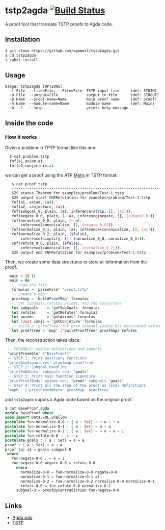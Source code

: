 # tstp2agda [![Build Status](https://travis-ci.org/agomezl/tstp2agda.svg)](https://travis-ci.org/agomezl/tstp2agda)

A proof tool that translate TSTP proofs to Agda code.

## Installation

```bash
$ git clone https://github.com/agomezl/tstp2agda.git
$ cd tstp2agda
$ cabal install
```

## Usage

```
Usage: tstp2agda [OPTIONS]
  -f File  --file=File, --File=File  TSTP input file     (def: STDIN)
  -o File  --output=File             output to file      (def: STDOUT)
  -p Name  --proof-name=Name         main proof name     (def: proof)
  -m Name  --module-name=Name        module name         (def: Main)
  -h, -?   --help                    prints help message
```
## Inside the code

### How it works

Given a problem in TPTP format like this one:

```Bash
  $ cat problem.tstp
  fof(a1,axiom,a).
  fof(a2,conjecture,a).
```
we can get a proof using the ATP [Metis](http://www.gilith.com/software/metis/) in TSTP format:

```Bash
   $ cat proof.tstp
   -------------------------------------------------------------------------
   SZS status Theorem for examples/problem/Test-1.tstp
   SZS output start CNFRefutation for examples/problem/Test-1.tstp
   fof(a1, axiom, (a)).
   fof(a2, conjecture, (a)).
   fof(subgoal_0, plain, (a), inference(strip, [], [a2])).
   fof(negate_0_0, plain, (~ a), inference(negate, [], [subgoal_0])).
   fof(normalize_0_0, plain, (~ a),
       inference(canonicalize, [], [negate_0_0])).
   fof(normalize_0_1, plain, (a), inference(canonicalize, [], [a1])).
   fof(normalize_0_2, plain, ($false),
       inference(simplify, [], [normalize_0_0, normalize_0_1])).
   cnf(refute_0_0, plain, ($false),
       inference(canonicalize, [], [normalize_0_2])).
   SZS output end CNFRefutation for examples/problem/Test-1.tstp
```

Then, we create some data structures to store all information from the proof.

```Haskell
  main ∷ IO ()
  main = do
   -- read the file
   formulas ← 'parseFile' "proof.tstp"
   -- create a map
   proofmap ← 'buildProofMap' formulas
   -- get subgoals,refutes,axioms, and the conjecture
   let subgoals    = 'getSubGoals' formulas
   let refutes     = 'getRefutes' formulas
   let axioms      = 'getAxioms' formulas
   let (Just conj) = 'getConjeture' formulas
   -- build a 'proofTree' for each subgoal (using his associated refute)
   let prooftree = 'map' ('buildProofTree' proofmap) refutes
```
Then, the reconstruction takes place:

```Haskell
 -- PREAMBLE: module definitions and imports
 'printPreamble' \"BaseProof\"
 -- STEP 1: Print auxiliary functions
 'printAuxSignatures' proofmap prooftree
 -- STEP 2: Subgoal handling
 'printSubGoals' subgoals conj "goals"
 -- STEP 3: Print main function signature
 'printProofBody' axioms conj "proof" subgoals "goals"
 -- STEP 4: Print all the step of the proof as local definitions
 'mapM_' ('printProofWhere' proofmap  prooftree
```

and `tstp2agda` ouputs a Agda code based on the original proof.

```Agda
$ cat BaseProof.agda
module BaseProof where
open import Data.FOL.Shallow
postulate fun-normalize-0-0 : { a : Set} → ¬ a → ¬ a
postulate fun-normalize-0-1 : { a : Set} → a → a
postulate fun-normalize-0-2 : { a : Set} → ¬ a → a → ⊥
postulate fun-refute-0-0 :  ⊥ → ⊥
postulate goals : { a : Set} → a → a
proof : { a : Set} → a → a
proof {a} a1 = goals subgoal-0
 where
   fun-negate-0-0 : ¬ a → ⊥
   fun-negate-0-0 negate-0-0 = refute-0-0
     where
       normalize-0-0 = fun-normalize-0-0 negate-0-0
       normalize-0-1 = fun-normalize-0-1 a1
       normalize-0-2 = fun-normalize-0-2 normalize-0-0 normalize-0-1
       refute-0-0 = fun-refute-0-0 normalize-0-2
     subgoal-0 = proofByContradiction fun-negate-0-0
```


## Links

* [Agda wiki](http://wiki.portal.chalmers.se/agda/pmwiki.php)
* [TSTP](http://www.cs.miami.edu/~tptp/TSTP/)
